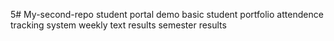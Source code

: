 5# My-second-repo
student portal demo
basic student portfolio
attendence tracking system
weekly text results
semester results
